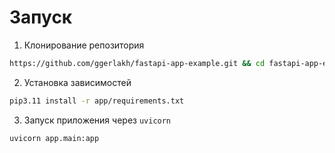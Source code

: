 # Запуск
1. Клонирование репозитория
```bash
https://github.com/ggerlakh/fastapi-app-example.git && cd fastapi-app-example
```
2. Установка зависимостей
```bash
pip3.11 install -r app/requirements.txt
```
3. Запуск приложения через `uvicorn`
```bash
uvicorn app.main:app
```